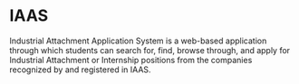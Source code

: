 # IAAS
Industrial Attachment Application System is a web-based application through which students can search for, find, browse through, and apply for Industrial Attachment or Internship positions from the companies recognized by and registered in IAAS.  
